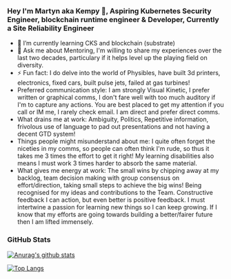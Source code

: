 ### Hey I'm Martyn aka Kempy 👋, Aspiring Kubernetes Security Engineer, blockchain runtime engineer & Developer, Currently a Site Reliability Engineer
- 🌱 I’m currently learning CKS and blockchain (substrate)
- 💬 Ask me about Mentoring, I'm willing to share my experiences over the last two decades, particulary if it helps level up the playing field on diversity.
- ⚡ Fun fact: I do delve into the world of Physibles, have built 3d printers, electronics, fixed cars, built pulse jets, failed at gas turbines!
- Preferred communication style: I am strongly Visual Kinetic, I prefer written or graphical comms, I don't fare well with too much auditory if I'm to capture any actions. You are best placed to get my attention if you call or IM me, I rarely check email. I am direct and prefer direct comms.
- What drains me at work: Ambiguity, Politics, Repetitive information, frivolous use of language to pad out presentations and not having a decent GTD system! 
- Things people might misunderstand about me: I quite often forget the niceties in my comms, so people can often think I'm rude, so thus it takes me 3 times the effort to get it right! My learning disabilities also means I must work 3 times harder to absorb the same material. 
- What gives me energy at work: The small wins by chipping away at my backlog, team decision making with group consensus on effort/direction, taking small steps to achieve the big wins! Being recognised for my ideas and contributions to the Team. Constructive feedback I can action, but even better is positive feedback. I must intertwine a passion for learning new things so I can keep growing. If I know that my efforts are going towards building a better/fairer future then I am lifted immensely.


### GitHub Stats

[![Anurag's github stats](https://github-readme-stats.vercel.app/api?username=kempy007&count_private=true&show_icons=true)](https://github.com/anuraghazra/github-readme-stats)

[![Top Langs](https://github-readme-stats.vercel.app/api/top-langs/?username=kempy007&hide=html&layout=compact)](https://github.com/anuraghazra/github-readme-stats)
